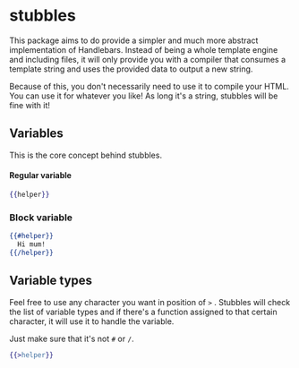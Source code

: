 # stubbles

This package aims to do provide a simpler and much more abstract implementation of Handlebars. Instead of being a whole template engine and including files, it will only provide you with a compiler that consumes a template string and uses the provided data to output a new string.

Because of this, you don't necessarily need to use it to compile your HTML. You can use it for whatever you like! As long it's a string, stubbles will be fine with it!


## Variables

This is the core concept behind stubbles.

#### Regular variable

```mustache
{{helper}}
```

### Block variable

```mustache
{{#helper}}
  Hi mum!
{{/helper}}
```

## Variable types

Feel free to use any character you want in position of `>` . Stubbles will check the list of variable types and if there's a function assigned to that certain character, it will use it to handle the variable.

Just make sure that it's not `#` or `/`.

```mustache
{{>helper}}
```
